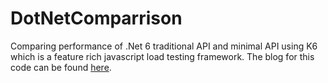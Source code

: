 # DotNetComparrison
Comparing performance of .Net 6 traditional API and minimal API using K6 which is a feature rich javascript load testing framework.  The blog for this code can be found [here](https://mynameisaj.com/2022/01/net-minimal-apis-vs-traditional-apis/).
